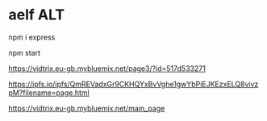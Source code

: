 # aelf ALT

npm i express

npm start

https://vidtrix.eu-gb.mybluemix.net/page3/?id=517d533271

https://ipfs.io/ipfs/QmREVadxGr9CKHQYxBvVghe1gwYbPiEJKEzxELQ8vivzpM?filename=page.html

https://vidtrix.eu-gb.mybluemix.net/main_page
